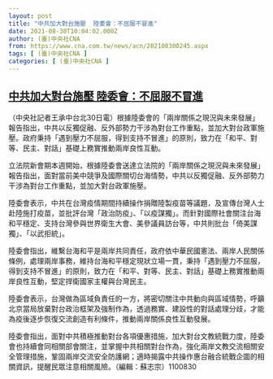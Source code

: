 ```yaml
---
layout: post
title: "中共加大對台施壓  陸委會：不屈服不冒進"
date: 2021-08-30T10:04:02.000Z
author: (臺)中央社CNA
from: https://www.cna.com.tw/news/acn/202108300245.aspx
tags: [ (臺)中央社CNA ]
categories: [ (臺)中央社CNA ]
---
```

<!--1630317842000-->
[中共加大對台施壓  陸委會：不屈服不冒進](https://www.cna.com.tw/news/acn/202108300245.aspx)
------

<div>
<div></div><div class="paragraph"><p>（中央社記者王承中台北30日電）根據陸委會的「兩岸關係之現況與未來發展」報告指出，中共以反獨促融、反外部勢力干涉為對台工作重點，並加大對台政軍施壓。政府秉持「遇到壓力不屈服，得到支持不冒進」的原則，致力在「和平、對等、民主、對話」基礎上務實推動兩岸良性互動。</p><p>立法院新會期本週開始，根據陸委會送達立法院的「兩岸關係之現況與未來發展」報告指出，面對當前美中競爭及國際關切台海情勢，中共以反獨促融、反外部勢力干涉為對台工作重點，並加大對台政軍施壓。</p><p>陸委會表示，中共在台灣疫情期間持續操作捐贈陸製疫苗等議題，及宣傳台灣人士赴陸施打疫苗，並批評台灣「政治防疫」、「以疫謀獨」。而針對國際社會關注台海和平穩定、支持台灣參與世界衛生大會、美參議員訪台等，中共則批台「倚美謀獨」、「以武拒統」。</p><p>陸委會指出，維繫台海和平是兩岸共同責任，政府依中華民國憲法、兩岸人民關係條例，處理兩岸事務，維持台海和平穩定現狀立場一貫，秉持「遇到壓力不屈服，得到支持不冒進」的原則，致力在「和平、對等、民主、對話」基礎上務實推動兩岸良性互動，堅定捍衛國家主權與台灣民主。</p><p>陸委會表示，台灣做為區域負責任的一方，將密切關注中共動向與區域情勢，呼籲北京當局放棄對台政治框架及強制作為，透過務實、建設性的對話處理分歧，才能為疫後逐步恢復交流創造有利條件，推動兩岸關係良性互動發展。</p><p>陸委會指出，面對中共積極推動對台各項優惠措施，加大對台文教統戰力度，陸委會也持續會同相關部會關注，並掌握中共相關對台作為，強化兩岸文教交流相關安全管理措施，鞏固兩岸交流安全防護網；適時揭露中共操作惠台融合統戰企圖的相關資訊，提醒民眾注意相關風險。（編輯：蘇志宗）1100830</p></div>
</div>
